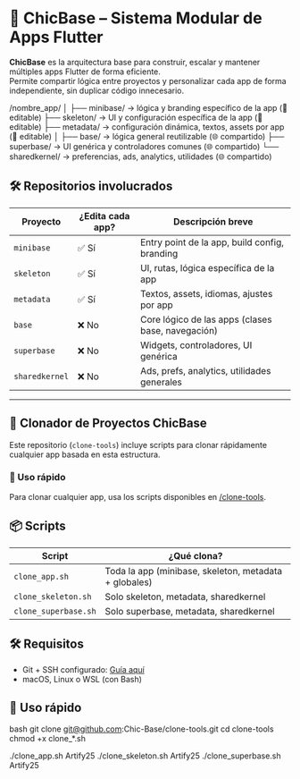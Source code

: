 # 🧠 ChicBase – Sistema Modular de Apps Flutter

**ChicBase** es la arquitectura base para construir, escalar y mantener múltiples apps Flutter de forma eficiente.  
Permite compartir lógica entre proyectos y personalizar cada app de forma independiente, sin duplicar código innecesario.

/nombre_app/
│
├── minibase/        → lógica y branding específico de la app (🔧 editable)
├── skeleton/        → UI y configuración específica de la app (🔧 editable)
├── metadata/        → configuración dinámica, textos, assets por app (🔧 editable)
│
├── base/            → lógica general reutilizable (🌐 compartido)
├── superbase/       → UI genérica y controladores comunes (🌐 compartido)
└── sharedkernel/    → preferencias, ads, analytics, utilidades (🌐 compartido)


## 🛠 Repositorios involucrados

| Proyecto        | ¿Edita cada app? | Descripción breve                                  |
|----------------|------------------|----------------------------------------------------|
| `minibase`     | ✅ Sí            | Entry point de la app, build config, branding     |
| `skeleton`     | ✅ Sí            | UI, rutas, lógica específica de la app            |
| `metadata`     | ✅ Sí            | Textos, assets, idiomas, ajustes por app          |
| `base`         | ❌ No            | Core lógico de las apps (clases base, navegación) |
| `superbase`    | ❌ No            | Widgets, controladores, UI genérica               |
| `sharedkernel` | ❌ No            | Ads, prefs, analytics, utilidades generales       |

---

## 🚀 Clonador de Proyectos ChicBase

Este repositorio (`clone-tools`) incluye scripts para clonar rápidamente cualquier app basada en esta estructura.


### 🧪 Uso rápido
Para clonar cualquier app, usa los scripts disponibles en [/clone-tools](/clone-tools/).

## 📦 Scripts

| Script               | ¿Qué clona?                                           |
|----------------------|--------------------------------------------------------|
| `clone_app.sh`       | Toda la app (minibase, skeleton, metadata + globales) |
| `clone_skeleton.sh`  | Solo skeleton, metadata, sharedkernel                 |
| `clone_superbase.sh` | Solo superbase, metadata, sharedkernel                |

## 🛠 Requisitos

- Git + SSH configurado: [Guía aquí](https://docs.github.com/en/authentication/connecting-to-github-with-ssh)
- macOS, Linux o WSL (con Bash)

## 🧪 Uso rápido

bash
git clone git@github.com:Chic-Base/clone-tools.git
cd clone-tools
chmod +x clone_*.sh

./clone_app.sh Artify25
./clone_skeleton.sh Artify25
./clone_superbase.sh Artify25


